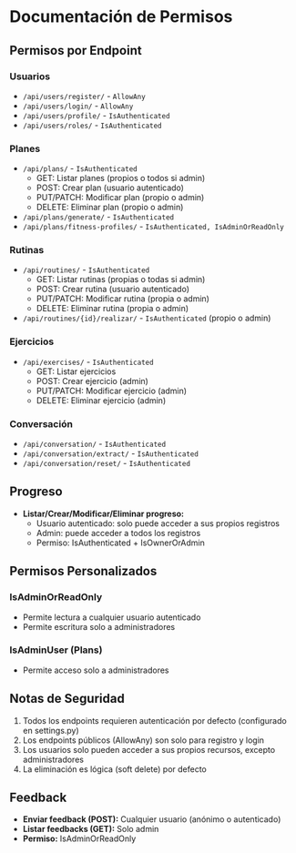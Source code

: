 # Documentación de Permisos

## Permisos por Endpoint

### Usuarios
- `/api/users/register/` - `AllowAny`
- `/api/users/login/` - `AllowAny`
- `/api/users/profile/` - `IsAuthenticated`
- `/api/users/roles/` - `IsAuthenticated`

### Planes
- `/api/plans/` - `IsAuthenticated`
  - GET: Listar planes (propios o todos si admin)
  - POST: Crear plan (usuario autenticado)
  - PUT/PATCH: Modificar plan (propio o admin)
  - DELETE: Eliminar plan (propio o admin)
- `/api/plans/generate/` - `IsAuthenticated`
- `/api/plans/fitness-profiles/` - `IsAuthenticated, IsAdminOrReadOnly`

### Rutinas
- `/api/routines/` - `IsAuthenticated`
  - GET: Listar rutinas (propias o todas si admin)
  - POST: Crear rutina (usuario autenticado)
  - PUT/PATCH: Modificar rutina (propia o admin)
  - DELETE: Eliminar rutina (propia o admin)
- `/api/routines/{id}/realizar/` - `IsAuthenticated` (propio o admin)

### Ejercicios
- `/api/exercises/` - `IsAuthenticated`
  - GET: Listar ejercicios
  - POST: Crear ejercicio (admin)
  - PUT/PATCH: Modificar ejercicio (admin)
  - DELETE: Eliminar ejercicio (admin)

### Conversación
- `/api/conversation/` - `IsAuthenticated`
- `/api/conversation/extract/` - `IsAuthenticated`
- `/api/conversation/reset/` - `IsAuthenticated`

## Progreso
- **Listar/Crear/Modificar/Eliminar progreso:**
  - Usuario autenticado: solo puede acceder a sus propios registros
  - Admin: puede acceder a todos los registros
  - Permiso: IsAuthenticated + IsOwnerOrAdmin

## Permisos Personalizados

### IsAdminOrReadOnly
- Permite lectura a cualquier usuario autenticado
- Permite escritura solo a administradores

### IsAdminUser (Plans)
- Permite acceso solo a administradores

## Notas de Seguridad
1. Todos los endpoints requieren autenticación por defecto (configurado en settings.py)
2. Los endpoints públicos (AllowAny) son solo para registro y login
3. Los usuarios solo pueden acceder a sus propios recursos, excepto administradores
4. La eliminación es lógica (soft delete) por defecto

## Feedback
- **Enviar feedback (POST):** Cualquier usuario (anónimo o autenticado)
- **Listar feedbacks (GET):** Solo admin
- **Permiso:** IsAdminOrReadOnly 